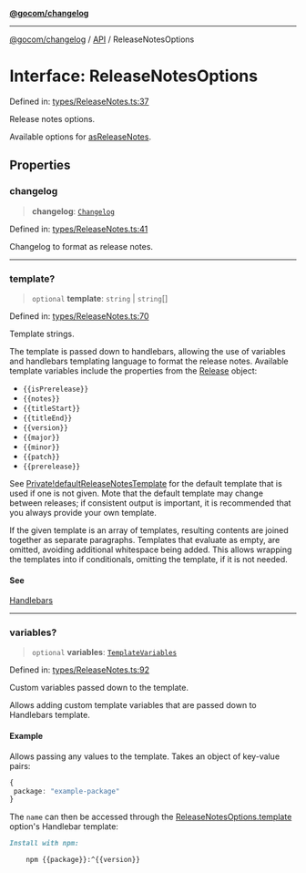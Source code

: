 [**@gocom/changelog**](../README.md)

***

[@gocom/changelog](../README.md) / [API](../Public/API.md) / ReleaseNotesOptions

# Interface: ReleaseNotesOptions

Defined in: [types/ReleaseNotes.ts:37](https://github.com/gocom/changelog/blob/cc3b7d1c5efcd58c3abc117b9a9e3a34830f5b86/src/types/ReleaseNotes.ts#L37)

Release notes options.

Available options for [asReleaseNotes](../API/API.asReleaseNotes.md).

## Properties

### changelog

> **changelog**: [`Changelog`](../Types/API.Changelog.md)

Defined in: [types/ReleaseNotes.ts:41](https://github.com/gocom/changelog/blob/cc3b7d1c5efcd58c3abc117b9a9e3a34830f5b86/src/types/ReleaseNotes.ts#L41)

Changelog to format as release notes.

***

### template?

> `optional` **template**: `string` \| `string`[]

Defined in: [types/ReleaseNotes.ts:70](https://github.com/gocom/changelog/blob/cc3b7d1c5efcd58c3abc117b9a9e3a34830f5b86/src/types/ReleaseNotes.ts#L70)

Template strings.

The template is passed down to handlebars, allowing the use of variables and handlebars templating language
to format the release notes. Available template variables include the properties from the [Release](../Types/API.Release.md)
object:

- `{{isPrerelease}}`
- `{{notes}}`
- `{{titleStart}}`
- `{{titleEnd}}`
- `{{version}}`
- `{{major}}`
- `{{minor}}`
- `{{patch}}`
- `{{prerelease}}`

See [Private!defaultReleaseNotesTemplate](../API/Private.defaultReleaseNotesTemplate.md) for the default template that is used if one is not given.
Mote that the default template may change between releases; if consistent output is important, it is recommended
that you always provide your own template.

If the given template is an array of templates, resulting contents are joined together as separate paragraphs.
Templates that evaluate as empty, are omitted, avoiding additional whitespace being added. This allows wrapping
the templates into if conditionals, omitting the template, if it is not needed.

#### See

[Handlebars](https://handlebarsjs.com/)

***

### variables?

> `optional` **variables**: [`TemplateVariables`](../Types/API.TemplateVariables.md)

Defined in: [types/ReleaseNotes.ts:92](https://github.com/gocom/changelog/blob/cc3b7d1c5efcd58c3abc117b9a9e3a34830f5b86/src/types/ReleaseNotes.ts#L92)

Custom variables passed down to the template.

Allows adding custom template variables that are passed down to Handlebars template.

#### Example

Allows passing any values to the template. Takes an object of key-value pairs:
```ts
{
 package: "example-package"
}
```
The `name` can then be accessed through the [ReleaseNotesOptions.template](#template) option's
Handlebar template:
```markdown
Install with npm:

    npm {{package}}:^{{version}}
```
